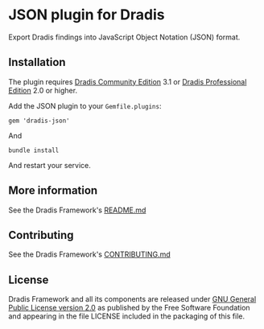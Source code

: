 # JSON plugin for Dradis

Export Dradis findings into JavaScript Object Notation (JSON) format.


## Installation

The plugin requires [Dradis Community Edition](http://dradisframework.org) 3.1 or [Dradis Professional Edition](http://securityroots.com/dradispro/) 2.0 or higher.

Add the JSON plugin to your `Gemfile.plugins`:

    gem 'dradis-json'

And

    bundle install

And restart your service.


## More information

See the Dradis Framework's [README.md](https://github.com/dradis/dradisframework/blob/master/README.md)


## Contributing

See the Dradis Framework's [CONTRIBUTING.md](https://github.com/dradis/dradisframework/blob/master/CONTRIBUTING.md)


## License

Dradis Framework and all its components are released under [GNU General Public License version 2.0](http://www.gnu.org/licenses/old-licenses/gpl-2.0.html) as published by the Free Software Foundation and appearing in the file LICENSE included in the packaging of this file.
